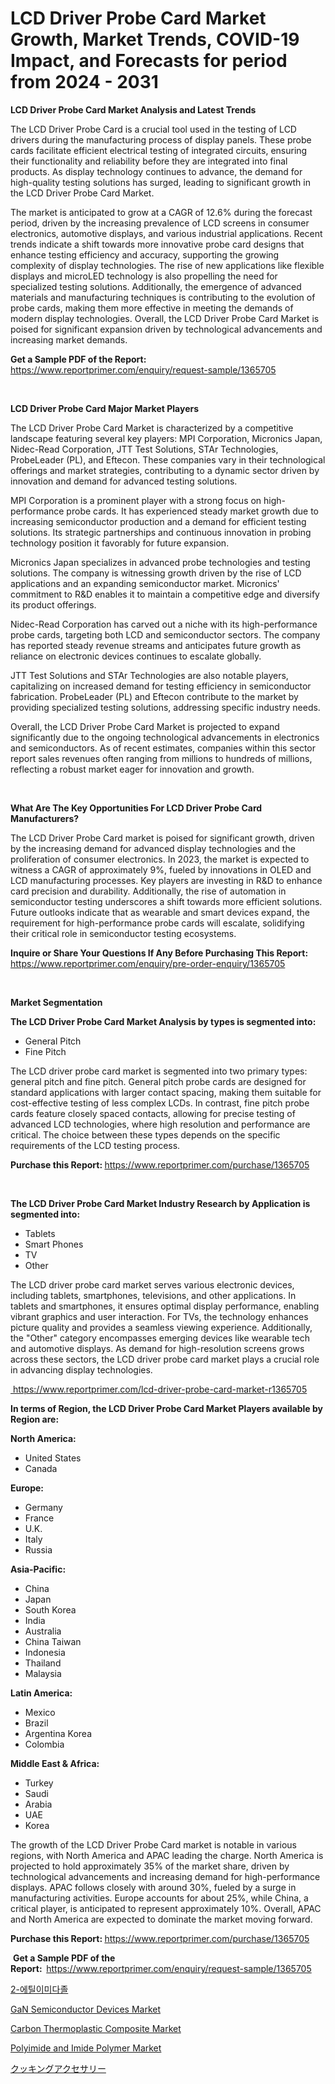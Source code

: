 <p><h1>LCD Driver Probe Card Market Growth, Market Trends, COVID-19 Impact, and Forecasts for period from 2024 - 2031</h1></p><p><strong>LCD Driver Probe Card Market Analysis and Latest Trends</strong></p>
<p><p>The LCD Driver Probe Card is a crucial tool used in the testing of LCD drivers during the manufacturing process of display panels. These probe cards facilitate efficient electrical testing of integrated circuits, ensuring their functionality and reliability before they are integrated into final products. As display technology continues to advance, the demand for high-quality testing solutions has surged, leading to significant growth in the LCD Driver Probe Card Market.</p><p>The market is anticipated to grow at a CAGR of 12.6% during the forecast period, driven by the increasing prevalence of LCD screens in consumer electronics, automotive displays, and various industrial applications. Recent trends indicate a shift towards more innovative probe card designs that enhance testing efficiency and accuracy, supporting the growing complexity of display technologies. The rise of new applications like flexible displays and microLED technology is also propelling the need for specialized testing solutions. Additionally, the emergence of advanced materials and manufacturing techniques is contributing to the evolution of probe cards, making them more effective in meeting the demands of modern display technologies. Overall, the LCD Driver Probe Card Market is poised for significant expansion driven by technological advancements and increasing market demands.</p></p>
<p><strong>Get a Sample PDF of the Report:&nbsp;</strong> <a href="https://www.reportprimer.com/enquiry/request-sample/1365705">https://www.reportprimer.com/enquiry/request-sample/1365705</a></p>
<p>&nbsp;</p>
<p><strong>LCD Driver Probe Card Major Market Players</strong></p>
<p><p>The LCD Driver Probe Card Market is characterized by a competitive landscape featuring several key players: MPI Corporation, Micronics Japan, Nidec-Read Corporation, JTT Test Solutions, STAr Technologies, ProbeLeader (PL), and Eftecon. These companies vary in their technological offerings and market strategies, contributing to a dynamic sector driven by innovation and demand for advanced testing solutions.</p><p>MPI Corporation is a prominent player with a strong focus on high-performance probe cards. It has experienced steady market growth due to increasing semiconductor production and a demand for efficient testing solutions. Its strategic partnerships and continuous innovation in probing technology position it favorably for future expansion.</p><p>Micronics Japan specializes in advanced probe technologies and testing solutions. The company is witnessing growth driven by the rise of LCD applications and an expanding semiconductor market. Micronics' commitment to R&D enables it to maintain a competitive edge and diversify its product offerings.</p><p>Nidec-Read Corporation has carved out a niche with its high-performance probe cards, targeting both LCD and semiconductor sectors. The company has reported steady revenue streams and anticipates future growth as reliance on electronic devices continues to escalate globally.</p><p>JTT Test Solutions and STAr Technologies are also notable players, capitalizing on increased demand for testing efficiency in semiconductor fabrication. ProbeLeader (PL) and Eftecon contribute to the market by providing specialized testing solutions, addressing specific industry needs.</p><p>Overall, the LCD Driver Probe Card Market is projected to expand significantly due to the ongoing technological advancements in electronics and semiconductors. As of recent estimates, companies within this sector report sales revenues often ranging from millions to hundreds of millions, reflecting a robust market eager for innovation and growth.</p></p>
<p>&nbsp;</p>
<p><strong>What Are The Key Opportunities For LCD Driver Probe Card Manufacturers?</strong></p>
<p><p>The LCD Driver Probe Card market is poised for significant growth, driven by the increasing demand for advanced display technologies and the proliferation of consumer electronics. In 2023, the market is expected to witness a CAGR of approximately 9%, fueled by innovations in OLED and LCD manufacturing processes. Key players are investing in R&D to enhance card precision and durability. Additionally, the rise of automation in semiconductor testing underscores a shift towards more efficient solutions. Future outlooks indicate that as wearable and smart devices expand, the requirement for high-performance probe cards will escalate, solidifying their critical role in semiconductor testing ecosystems.</p></p>
<p><strong>Inquire or Share Your Questions If Any Before Purchasing This Report:</strong> <a href="https://www.reportprimer.com/enquiry/pre-order-enquiry/1365705">https://www.reportprimer.com/enquiry/pre-order-enquiry/1365705</a></p>
<p>&nbsp;</p>
<p><strong>Market Segmentation</strong></p>
<p><strong>The LCD Driver Probe Card Market Analysis by types is segmented into:</strong></p>
<p><ul><li>General Pitch</li><li>Fine Pitch</li></ul></p>
<p><p>The LCD driver probe card market is segmented into two primary types: general pitch and fine pitch. General pitch probe cards are designed for standard applications with larger contact spacing, making them suitable for cost-effective testing of less complex LCDs. In contrast, fine pitch probe cards feature closely spaced contacts, allowing for precise testing of advanced LCD technologies, where high resolution and performance are critical. The choice between these types depends on the specific requirements of the LCD testing process.</p></p>
<p><strong>Purchase this Report:&nbsp;</strong><a href="https://www.reportprimer.com/purchase/1365705">https://www.reportprimer.com/purchase/1365705</a></p>
<p>&nbsp;</p>
<p><strong>The LCD Driver Probe Card Market Industry Research by Application is segmented into:</strong></p>
<p><ul><li>Tablets</li><li>Smart Phones</li><li>TV</li><li>Other</li></ul></p>
<p><p>The LCD driver probe card market serves various electronic devices, including tablets, smartphones, televisions, and other applications. In tablets and smartphones, it ensures optimal display performance, enabling vibrant graphics and user interaction. For TVs, the technology enhances picture quality and provides a seamless viewing experience. Additionally, the "Other" category encompasses emerging devices like wearable tech and automotive displays. As demand for high-resolution screens grows across these sectors, the LCD driver probe card market plays a crucial role in advancing display technologies.</p></p>
<p><a href="https://www.reportprimer.com/lcd-driver-probe-card-market-r1365705">&nbsp;https://www.reportprimer.com/lcd-driver-probe-card-market-r1365705</a></p>
<p><strong>In terms of Region, the LCD Driver Probe Card Market Players available by Region are:</strong></p>
<p>
    <p> <strong> North America: </strong>
        <ul>
            <li>United States</li>
            <li>Canada</li>
        </ul>
        </p> 
    <p> <strong> Europe: </strong>
        <ul>
            <li>Germany</li>
            <li>France</li>
            <li>U.K.</li>
            <li>Italy</li>
            <li>Russia</li>
        </ul>
        </p> 
    <p> <strong> Asia-Pacific: </strong>
        <ul>
            <li>China</li>
            <li>Japan</li>
            <li>South Korea</li>
            <li>India</li>
            <li>Australia</li>
            <li>China Taiwan</li>
            <li>Indonesia</li>
            <li>Thailand</li>
            <li>Malaysia</li>
        </ul>
        </p> 
    <p> <strong> Latin America: </strong>
        <ul>
            <li>Mexico</li>
            <li>Brazil</li>
            <li>Argentina Korea</li>
            <li>Colombia</li>
        </ul>
        </p> 
    <p> <strong> Middle East & Africa: </strong>
        <ul>
            <li>Turkey</li>
            <li>Saudi</li>
            <li>Arabia</li>
            <li>UAE</li>
            <li>Korea</li>
        </ul>
    </p>
    </p>
<p><p>The growth of the LCD Driver Probe Card market is notable in various regions, with North America and APAC leading the charge. North America is projected to hold approximately 35% of the market share, driven by technological advancements and increasing demand for high-performance displays. APAC follows closely with around 30%, fueled by a surge in manufacturing activities. Europe accounts for about 25%, while China, a critical player, is anticipated to represent approximately 10%. Overall, APAC and North America are expected to dominate the market moving forward.</p></p>
<p><strong>Purchase this Report: </strong><a href="https://www.reportprimer.com/purchase/1365705">https://www.reportprimer.com/purchase/1365705</a></p>
<p>&nbsp;<strong>Get a Sample PDF of the Report:&nbsp;&nbsp;</strong><a href="https://www.reportprimer.com/enquiry/request-sample/1365705">https://www.reportprimer.com/enquiry/request-sample/1365705</a></p>
<p><strong></strong></p>
<p><p><a href="https://medium.com/@teodoronguyen36/%ED%98%81%EC%8B%A0%EC%9D%98-%EB%AF%B8%EB%9E%98-%EA%B8%80%EB%A1%9C%EB%B2%8C-2-%EC%97%90%ED%8B%B8%EC%9D%B4%EB%AF%B8%EB%8B%A4%EC%A1%B8-%EC%8B%9C%EC%9E%A5-%EC%84%B1%EC%9E%A5-%EB%B0%8F-%EA%B8%B0%ED%9A%8C-2024-2031-64e09b0fafe2?postPublishedType=repub">2-에틸이미다졸</a></p><p><a href="https://medium.com/@ohumlzho95/what-are-the-emerging-market-trends-of-gan-semiconductor-devices-market-aac14aae8513">GaN Semiconductor Devices Market</a></p><p><a href="https://issuu.com/reportprime-2/docs/carbon-thermoplastic-composite-mark_37fb1dafc450a0">Carbon Thermoplastic Composite Market</a></p><p><a href="https://issuu.com/reportprime-2/docs/polyimide-and-imide-polymer-market-_aa591f3c8a90c4">Polyimide and Imide Polymer Market</a></p><p><a href="https://medium.com/@claudekluttzyvh/%E6%96%99%E7%90%86%E3%82%A2%E3%82%AF%E3%82%BB%E3%82%B5%E3%83%AA%E3%83%BC%E5%B8%82%E5%A0%B4%E3%81%AE%E9%80%B2%E5%8C%96-%E3%82%B0%E3%83%AD%E3%83%BC%E3%83%90%E3%83%AB%E3%81%AA%E3%83%88%E3%83%AC%E3%83%B3%E3%83%89%E3%81%A8%E5%9C%B0%E5%9F%9F%E3%81%AE%E3%83%80%E3%82%A4%E3%83%8A%E3%83%9F%E3%82%AF%E3%82%B9-2024%E5%B9%B4-2031%E5%B9%B4-b7fc761940fa?postPublishedType=repub">クッキングアクセサリー</a></p></p>